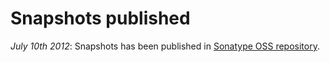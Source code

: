 # Snapshots published #

_July 10th 2012_: Snapshots has been published in [Sonatype OSS repository](https://oss.sonatype.org/content/repositories/snapshots/).